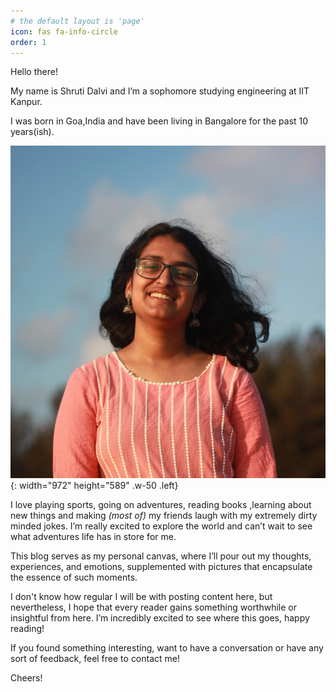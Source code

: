 ```yaml
---
# the default layout is 'page'
icon: fas fa-info-circle
order: 1
---
```


Hello there! 

My name is Shruti Dalvi and I’m a sophomore studying engineering at IIT Kanpur.

I was born in Goa,India and have been living in Bangalore for the past 10 years(ish).

![Desktop View](../assets/img/IMG_7796%20(1).JPG){: width="972" height="589" .w-50 .left}


I love playing sports, going on adventures, reading books ,learning about new things and making *(most of)* my friends laugh with my extremely dirty minded jokes. I’m really excited to explore the world and can’t wait to see what adventures life has in store for me.

This blog serves as my personal canvas, where I’ll pour out my thoughts, experiences, and emotions, supplemented with pictures that encapsulate the essence of such moments.

I don't know how regular I will be with posting content here, but nevertheless, I hope that every reader gains something worthwhile or insightful from here. I’m incredibly excited to see where this goes, happy reading! 

If you found something interesting, want to have a conversation or have any sort of feedback, feel free to contact me! 

Cheers!


